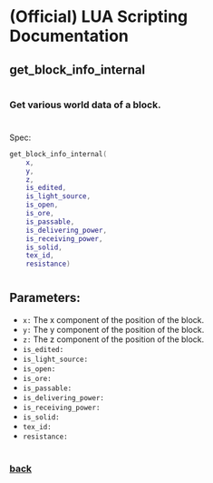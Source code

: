 
# (Official) LUA Scripting Documentation

## get_block_info_internal
#
### Get various world data of a block.
#
Spec:
```lua
get_block_info_internal(
	x,
	y,
	z,
	is_edited,
	is_light_source,
	is_open,
	is_ore,
	is_passable,
	is_delivering_power,
	is_receiving_power,
	is_solid,
	tex_id,
	resistance)
```
#
## Parameters:
- `x:` The x component of the position of the block.
- `y:` The y component of the position of the block.
- `z:` The z component of the position of the block.
- `is_edited:` 
- `is_light_source:` 
- `is_open:` 
- `is_ore:` 
- `is_passable:` 
- `is_delivering_power:` 
- `is_receiving_power:` 
- `is_solid:` 
- `tex_id:` 
- `resistance:` 
#  

### [back](../other)
